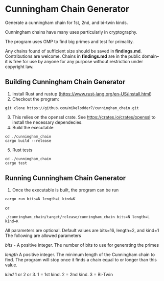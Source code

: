 # Cunningham Chain Generator
Generate a cunningham chain for 1st, 2nd, and bi-twin kinds.

Cunningham chains have many uses particularly in cryptography.

The program uses GMP to find big primes and test for primality.

Any chains found of sufficient size should be saved in **findings.md**. Contributions are welcome.
Chains in **findings.md** are in the public domain–it is free for use by anyone for any purpose
without restriction under copyright law.

## Building Cunningham Chain Generator
1. Install Rust and rustup (https://www.rust-lang.org/en-US/install.html)
1. Checkout the program:

```
git clone https://github.com/mikelodder7/cunningham_chain.git
```

3. This relies on the openssl crate. See https://crates.io/crates/openssl to install the necessary dependecies.
3. Build the executable

```
cd ./cunningham_chain
cargo build --release
```

5. Rust tests

```
cd ./cunningham_chain
cargo test
```

## Running Cunningham Chain Generator
1. Once the executable is built, the program can be run
```
cargo run bits=N length=L kind=K
```

or

```
./cunningham_chain/target/release/cunningham_chain bits=N length=L kind=K
```

All parameters are optional. Default values are bits=16, length=2, and kind=1
The following are allowed parameters

*bits* - A positive integer. The number of bits to use for generating the primes

*length* A positive integer. The minimum length of the Cunningham chain to find. The program will stop once it finds a chain equal to or longer than this value.

*kind* 1 or 2 or 3. 1 = 1st kind. 2 = 2nd kind. 3 = Bi-Twin

